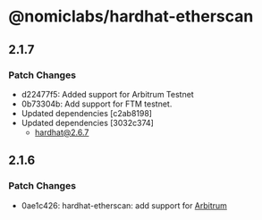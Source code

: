 # @nomiclabs/hardhat-etherscan

## 2.1.7

### Patch Changes

- d22477f5: Added support for Arbitrum Testnet
- 0b73304b: Add support for FTM testnet.
- Updated dependencies [c2ab8198]
- Updated dependencies [3032c374]
  - hardhat@2.6.7

## 2.1.6

### Patch Changes

- 0ae1c426: hardhat-etherscan: add support for [Arbitrum](https://github.com/OffchainLabs/arbitrum)
